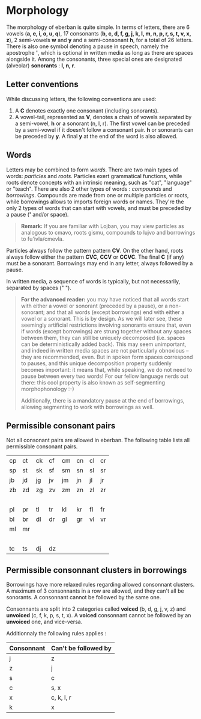 # Morphology

The morphology of eberban is quite simple. In terms of letters, there are 6
vowels (**a, e, i, o, u, q**), 17 consonants (**b, c, d, f, g, j, k, l, m, n, p,
r, s, t, v, x, z**), 2 semi-vowels **w** and **y** and a semi-consonant **h**,
for a total of 26 letters. There is also one symbol denoting a pause in speech,
namely the apostrophe **'**, which is optional in written media as long as there
are spaces alongside it. Among the consonants, three special ones are designated
(alveolar) **sonorants** : **l, n, r**.

## Letter conventions

While discussing letters, the following conventions are used:
1. A **C** denotes exactly one consonant (including sonorants).
2. A vowel-tail, represented as **V**, denotes a chain of vowels separated by a
   semi-vowel, **h** or a sonorant (n, l, r). The first vowel can be preceded by
   a semi-vowel if it doesn't follow a consonant pair. **h** or sonorants can be
   preceded by **y**. A final **y** at the end of the word is also allowed.

## Words

Letters may be combined to form *words*. There are two main types of words:
*particles* and *roots*. Particles exert grammatical functions, while roots
denote concepts with an intrinsic meaning, such as "cat", "language" or "teach".
There are also 2 other types of words : *compounds* and *borrowings*. Compounds
are made from one or multiple particles or roots, while borrowings allows to
imports foreign words or names. They're the only 2 types of words that can start
with vowels, and must be preceded by a pause (**'** and/or space).

> **Remark:** If you are familiar with Lojban, you may view particles as
> analogous to cmavo, roots gismu, compounds to lujvo and borrowings to
> fu'ivla/cmevla.

Particles always follow the pattern pattern **CV**. On the other hand, roots
always follow either the pattern **CVC**, **CCV** or **CCVC**. The final **C**
(if any) must be a sonorant. Borrowings may end in any letter, always followed
by a pause.

In written media, a sequence of words is typically, but not necessarily,
separated by spaces (" ").

>  **For the advanced reader:** you may have noticed that all words start with
>  either a vowel or sonorant (preceded by a pause), or a non-sonorant; and that
>  all words (except borrowings) end with either a vowel or a sonorant. This is
>  by design. As we will later see, these seemingly artificial restrictions
>  involving sonorants ensure that, even if words (except borrowings) are strung
>  together without any spaces between them, they can still be uniquely
>  decomposed (i.e. spaces can be deterministically added back). This may seem
>  unimportant, and indeed in written media spaces are not particularly
>  obnoxious &ndash; they are recommended, even. But in spoken form spaces
>  correspond to pauses, and this unique decomposition property suddenly becomes
>  important: it means that, while speaking, we do not need to pause between
>  every two words! For our fellow language nerds out there: this cool property
>  is also known as self-segmenting morphophonology :-)
>
>  Additionally, there is a mandatory pause at the end of borrowings, allowing
>  segmenting to work with borrowings as well.

## Permissible consonant pairs

Not all consonant pairs are allowed in eberban. The following table lists all
permissible consonant pairs.

|     |     |     |     |     |     |     |        |
| --- | --- | --- | --- | --- | --- | --- | ------ |
| cp  | ct  | ck  | cf  | cm  | cn  | cl  | cr     |
| sp  | st  | sk  | sf  | sm  | sn  | sl  | sr     |
| jb  | jd  | jg  | jv  | jm  | jn  | jl  | jr     |
| zb  | zd  | zg  | zv  | zm  | zn  | zl  | zr     |
|     |     |     |     |     |     |     | &nbsp; |
| pl  | pr  | tl  | tr  | kl  | kr  | fl  | fr     |
| bl  | br  | dl  | dr  | gl  | gr  | vl  | vr     |
| ml  | mr  |     |     |     |     |     |        |
|     |     |     |     |     |     |     | &nbsp; |
| tc  | ts  | dj  | dz  |

## Permissible consonnant clusters in borrowings

Borrowings have more relaxed rules regarding allowed consonnant clusters.
A maximum of 3 consonnants in a row are allowed, and they can't all be
sonorants. A consonnant cannot be followed by the same one.

Consonnants are split into 2 categories called **voiced** (b, d, g, j, v, z)
and **unvoiced** (c, f, k, p, s, t, x). A **voiced** consonnant cannot be
followed by an **unvoiced** one, and vice-versa.

Additionnaly the following rules applies :

| Consonnant | Can't be followed by |
| ---------- | -------------------- |
| j          | z                    |
| z          | j                    |
| s          | c                    |
| c          | s, x                 |
| x          | c, k, l, r           |
| k          | x                    |